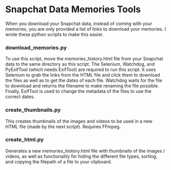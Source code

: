 # Snapchat Data Memories Tools
When you download your Snapchat data, instead of coming with your memories, you are only provided a list of links to download your memories. I wrote these python scripts to make this easier. 

### download_memories.py
To use this script, move the memories_history.html file from your Snapchat data to the same directory as this script. The Selenium, Watchdog, and PyExifTool (which needs ExifTool) are required to run this script. It uses Selenium to grab the links from the HTML file and click them to download the files as well as to get the dates of each file. Watchdog waits for the file to download and returns the filename to make renaming the file possible. Finally, ExifTool is used to change the metadata of the files to use the correct dates.

### create_thumbnails.py
This creates thumbnails of the images and videos to be used in a new HTML file (made by the next script). Requires FFmpeg.

### create_html.py
Generates a new memories_history.html file with thumbnails of the images / videos, as well as functionality for hiding the different file types, sorting, and copying the filepath of a file to your clipboard.
